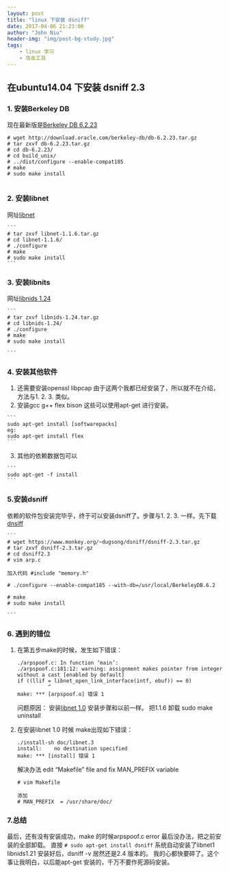 ```yaml
---
layout: post
title: "linux 下安装 dsniff"
date: 2017-04-06 21:23:00
author: "John Niu"
header-img: "img/post-bg-study.jpg"
tags:
    - linux 学习
    - 攻击工具     
---
```



## 在ubuntu14.04 下安装 dsniff 2.3

### 1. 安装Berkeley DB


   现在最新版是[Berkeley DB 6.2.23](http://download.oracle.com/berkeley-db/db-6.2.23.tar.gz)
   ```
   # wget http://download.oracle.com/berkeley-db/db-6.2.23.tar.gz
   # tar zxvf db-6.2.23.tar.gz
   # cd db-6.2.23/
   # cd build_unix/
   # ../dist/configure --enable-compat185
   # make
   # sudo make install
    
   ```
    
### 2. 安装libnet 


   网址[libnet](http://pkgs.fedoraproject.org/repo/pkgs/libnet/)
    
    ```
    # tar zxvf libnet-1.1.6.tar.gz
    # cd libnet-1.1.6/
    # ./configure
    # make
    # sudo make install
    ```
    
### 3. 安装libnits

   网址[libnids 1.24](https://sourceforge.net/projects/libnids/files/libnids/)
    
    ```
    # tar zxvf libnids-1.24.tar.gz
    # cd libnids-1.24/
    # ./configure
    # make
    # sudo make install
    
    ```
    
### 4. 安装其他软件


   1. 还需要安装openssl libpcap 由于这两个我都已经安装了，所以就不在介绍，方法与1. 2. 3. 类似。
   2. 安装gcc g++ flex bison
   这些可以使用apt-get 进行安装。 
    
    ```
    sudo apt-get install [softwarepacks] 
    eg:
    sudo apt-get install flex
    ```
   3. 其他的依赖数据包可以
    
    ```
    sudo apt-get -f install
    ```
    
### 5.安装dsniff


   依赖的软件包安装完毕乎，终于可以安装dsniff了。步骤与1. 2. 3. 一样。先下载[dnsiff](https://www.monkey.org/~dugsong/dsniff/dsniff-2.3.tar.gz)
    
    ```
    # wget https://www.monkey.org/~dugsong/dsniff/dsniff-2.3.tar.gz
    # tar zxvf dsniff-2.3.tar.gz
    # cd dsniff2.3
    # vim arp.c
    
    加入代码 #include "memory.h"
    
    # ./configure --enable-compat185 --with-db=/usr/local/BerkeleyDB.6.2
    
    # make
    # sudo make install
    
    ```
    
### 6. 遇到的错位


 1. 在第五步make的时候，发生如下错误：
    
    ```
    ./arpspoof.c: In function ‘main’:
    ./arpspoof.c:181:12: warning: assignment makes pointer from integer without a cast [enabled by default]
    if ((llif = libnet_open_link_interface(intf, ebuf)) == 0)
              ^
    make: *** [arpspoof.o] 错误 1

    ```
    
    问题原因：
    安装[libnet 1.0](http://pkgs.fedoraproject.org/repo/pkgs/libnet/libnet-1.0.2a.tar.gz/ddf53f0f484184390e8c2a1bd0853667/libnet-1.0.2a.tar.gz)
    安装步骤和以前一样。
    把1.1.6 卸载 sudo make uninstall 
    
 1. 在安装libnet 1.0 时候 make出现如下错误：
    
    ```
    ./install-sh doc/libnet.3
    install:	no destination specified
    make: *** [install] 错误 1
    ```
    
    解决办法
    edit “Makefile” file and fix MAN_PREFIX variable
    
    ```
    # vim Makefile
    
    添加
    # MAN_PREFIX  = /usr/share/doc/ 
    ```
    
### 7.总结

   最后，还有没有安装成功，make 的时候arpspoof.c error 最后没办法，把之前安装的全部卸载。
   直接 
    ```
    # sudo apt-get install dsniff
    ```
   系统自动安装了libnet1 libnids1.21
   安装好后，dsniff -v 居然还是2.4 版本的。
   我的心都快要碎了。这个事让我明白，以后能apt-get 安装的，千万不要作死源码安装。

